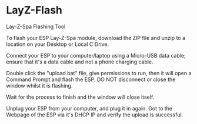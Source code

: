 # LayZ-Flash
Lay-Z-Spa Flashing Tool

To flash your ESP Lay-Z-Spa module, download the ZIP file and unzip to a location on your Desktop or Local C Drive.

Connect your ESP to your computer/laptop using a Micro-USB data cable; ensure that it's a data cable and not a phone charging cable.

Double click the "upload.bat" file, give permissions to run, then it will open a Command Prompt and flash the ESP. DO NOT disconnect or close the window whilst it is flashing.

Wait for the process to finish and the window will close itself.

Unplug your ESP from your computer, and plug it in again. Got to the Webpage of the ESP via it's DHCP IP and verify the upload is successful.
